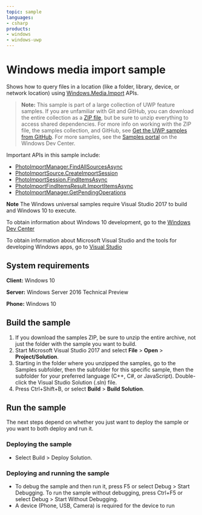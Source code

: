 ```yaml
---
topic: sample
languages:
- csharp
products:
- windows
- windows-uwp
---
```


<!---
  category: AudioVideoAndCamera
  samplefwlink: http://go.microsoft.com/fwlink/p/?LinkId=620568
--->

# Windows media import sample

Shows how to query files in a location (like a folder, library, device, or network location) using 
[Windows.Media.Import](https://msdn.microsoft.com/library/windows/apps/windows.media.import.aspx) APIs.

> **Note:** This sample is part of a large collection of UWP feature samples. 
> If you are unfamiliar with Git and GitHub, you can download the entire collection as a 
> [ZIP file](https://github.com/Microsoft/Windows-universal-samples/archive/master.zip), but be 
> sure to unzip everything to access shared dependencies. For more info on working with the ZIP file, 
> the samples collection, and GitHub, see [Get the UWP samples from GitHub](https://aka.ms/ovu2uq). 
> For more samples, see the [Samples portal](https://aka.ms/winsamples) on the Windows Dev Center. 

Important APIs in this sample include:

-   [PhotoImportManager.FindAllSourcesAsync](https://msdn.microsoft.com/library/windows/apps/windows.media.import.photoimportmanager.findallsourcesasync.aspx)
-   [PhotoImportSource.CreateImportSession](https://msdn.microsoft.com/library/windows/apps/windows.media.import.photoimportsource.createimportsession.aspx)
-   [PhotoImportSession.FindItemsAsync](https://msdn.microsoft.com/library/windows/apps/windows.media.import.photoimportsession.finditemsasync.aspx)
-   [PhotoImportFindItemsResult.ImportItemsAsync](https://msdn.microsoft.com/library/windows/apps/windows.media.import.photoimportfinditemsresult.importitemsasync.aspx)
-   [PhotoImportManager.GetPendingOperations](https://msdn.microsoft.com/library/windows/apps/windows.media.import.photoimportmanager.getpendingoperations.aspx)

**Note** The Windows universal samples require Visual Studio 2017 to build and Windows 10 to execute.
 
To obtain information about Windows 10 development, go to the [Windows Dev Center](http://go.microsoft.com/fwlink/?LinkID=532421)

To obtain information about Microsoft Visual Studio and the tools for developing Windows apps, go to [Visual Studio](http://go.microsoft.com/fwlink/?LinkID=532422)

## System requirements

**Client:** Windows 10

**Server:** Windows Server 2016 Technical Preview

**Phone:** Windows 10

## Build the sample

1. If you download the samples ZIP, be sure to unzip the entire archive, not just the folder with the sample you want to build. 
2. Start Microsoft Visual Studio 2017 and select **File** \> **Open** \> **Project/Solution**.
3. Starting in the folder where you unzipped the samples, go to the Samples subfolder, then the subfolder for this specific sample, then the subfolder for your preferred language (C++, C#, or JavaScript). Double-click the Visual Studio Solution (.sln) file.
4. Press Ctrl+Shift+B, or select **Build** \> **Build Solution**.

## Run the sample

The next steps depend on whether you just want to deploy the sample or you want to both deploy and run it.

### Deploying the sample

- Select Build > Deploy Solution. 

### Deploying and running the sample

- To debug the sample and then run it, press F5 or select Debug >  Start Debugging. To run the sample without debugging, press Ctrl+F5 or select Debug > Start Without Debugging. 
- A device (Phone, USB, Camera) is required for the device to run
